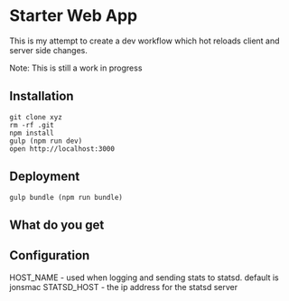 # Starter Web App

This is my attempt to create a dev workflow which hot reloads client and server side changes.

Note: This is still a work in progress

## Installation

    git clone xyz
    rm -rf .git
    npm install
    gulp (npm run dev)
    open http://localhost:3000

## Deployment

    gulp bundle (npm run bundle)


## What do you get




## Configuration

HOST_NAME - used when logging and sending stats to statsd. default is jonsmac
STATSD_HOST - the ip address for the statsd server